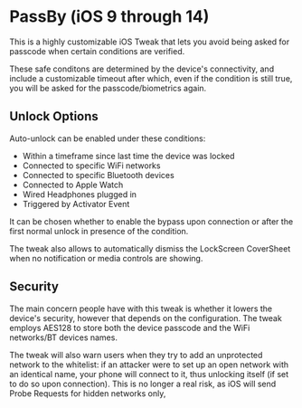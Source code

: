# PassBy (iOS 9 through 14)

This is a highly customizable iOS Tweak that lets you avoid being asked for passcode when certain conditions are verified.

These safe conditons are determined by the device's connectivity, and include a customizable timeout after which, even if the condition is still true, you will be asked for the passcode/biometrics again.

## Unlock Options

Auto-unlock can be enabled under these conditions:

- Within a timeframe since last time the device was locked
- Connected to specific WiFi networks
- Connected to specific Bluetooth devices
- Connected to Apple Watch
- Wired Headphones plugged in
- Triggered by Activator Event

It can be chosen whether to enable the bypass upon connection or after the first normal unlock in presence of the condition.

The tweak also allows to automatically dismiss the LockScreen CoverSheet when no notification or media controls are showing.

## Security

The main concern people have with this tweak is whether it lowers the device's security, however that depends on the configuration.
The tweak employs AES128 to store both the device passcode and the WiFi networks/BT devices names.

The tweak will also warn users when they try to add an unprotected network to the whitelist:
if an attacker were to set up an open network with an identical name, your phone will connect to it, 
thus unlocking itself (if set to do so upon connection).
This is no longer a real risk, as iOS will send Probe Requests for hidden networks only,

